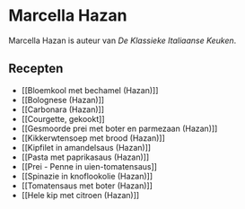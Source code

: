 # Marcella Hazan
Marcella Hazan is auteur van *De Klassieke Italiaanse Keuken*.

## Recepten
- [[Bloemkool met bechamel (Hazan)]]
- [[Bolognese (Hazan)]]
- [[Carbonara (Hazan)]]
- [[Courgette, gekookt]]
- [[Gesmoorde prei met boter en parmezaan (Hazan)]]
- [[Kikkerwtensoep met brood (Hazan)]]
- [[Kipfilet in amandelsaus (Hazan)]]
- [[Pasta met paprikasaus (Hazan)]]
- [[Prei - Penne in uien-tomatensaus]]
- [[Spinazie in knoflookolie (Hazan)]]
- [[Tomatensaus met boter (Hazan)]]
- [[Hele kip met citroen (Hazan)]]